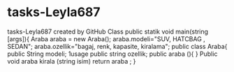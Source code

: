 # tasks-Leyla687
tasks-Leyla687 created by GitHub Class
public statik void main(string [args]){
Araba araba = new Araba();
araba.modeli="SUV, HATCBAG , SEDAN";
araba.ozellik="bagaj, renk, kapasite, kiralama";
public class Araba{
  public String modeli;
1usage
public string ozellik;
public araba (){
}
Public void araba kirala (string isim)
return araba ;
}
